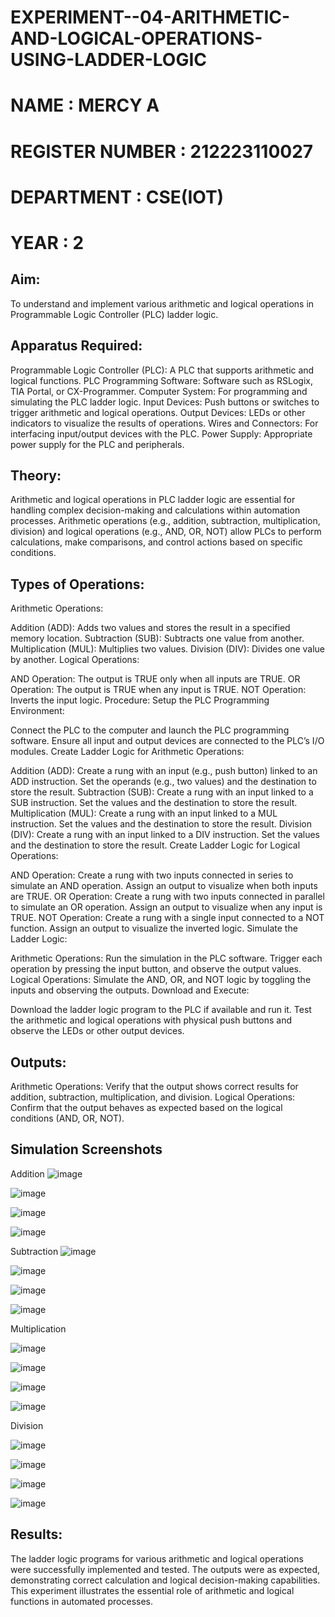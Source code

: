 # EXPERIMENT--04-ARITHMETIC-AND-LOGICAL-OPERATIONS-USING-LADDER-LOGIC
#  NAME : MERCY A
# REGISTER NUMBER : 212223110027
# DEPARTMENT : CSE(IOT)
# YEAR : 2
## Aim:
To understand and implement various arithmetic and logical operations in Programmable Logic Controller (PLC) ladder logic.

## Apparatus Required:
Programmable Logic Controller (PLC): A PLC that supports arithmetic and logical functions.
PLC Programming Software: Software such as RSLogix, TIA Portal, or CX-Programmer.
Computer System: For programming and simulating the PLC ladder logic.
Input Devices: Push buttons or switches to trigger arithmetic and logical operations.
Output Devices: LEDs or other indicators to visualize the results of operations.
Wires and Connectors: For interfacing input/output devices with the PLC.
Power Supply: Appropriate power supply for the PLC and peripherals.
## Theory:
Arithmetic and logical operations in PLC ladder logic are essential for handling complex decision-making and calculations within automation processes. Arithmetic operations (e.g., addition, subtraction, multiplication, division) and logical operations (e.g., AND, OR, NOT) allow PLCs to perform calculations, make comparisons, and control actions based on specific conditions.

## Types of Operations:
Arithmetic Operations:

Addition (ADD): Adds two values and stores the result in a specified memory location.
Subtraction (SUB): Subtracts one value from another.
Multiplication (MUL): Multiplies two values.
Division (DIV): Divides one value by another.
Logical Operations:

AND Operation: The output is TRUE only when all inputs are TRUE.
OR Operation: The output is TRUE when any input is TRUE.
NOT Operation: Inverts the input logic.
Procedure:
Setup the PLC Programming Environment:

Connect the PLC to the computer and launch the PLC programming software.
Ensure all input and output devices are connected to the PLC’s I/O modules.
Create Ladder Logic for Arithmetic Operations:

Addition (ADD):
Create a rung with an input (e.g., push button) linked to an ADD instruction.
Set the operands (e.g., two values) and the destination to store the result.
Subtraction (SUB):
Create a rung with an input linked to a SUB instruction.
Set the values and the destination to store the result.
Multiplication (MUL):
Create a rung with an input linked to a MUL instruction.
Set the values and the destination to store the result.
Division (DIV):
Create a rung with an input linked to a DIV instruction.
Set the values and the destination to store the result.
Create Ladder Logic for Logical Operations:

AND Operation:
Create a rung with two inputs connected in series to simulate an AND operation.
Assign an output to visualize when both inputs are TRUE.
OR Operation:
Create a rung with two inputs connected in parallel to simulate an OR operation.
Assign an output to visualize when any input is TRUE.
NOT Operation:
Create a rung with a single input connected to a NOT function.
Assign an output to visualize the inverted logic.
Simulate the Ladder Logic:

Arithmetic Operations:
Run the simulation in the PLC software. Trigger each operation by pressing the input button, and observe the output values.
Logical Operations:
Simulate the AND, OR, and NOT logic by toggling the inputs and observing the outputs.
Download and Execute:

Download the ladder logic program to the PLC if available and run it.
Test the arithmetic and logical operations with physical push buttons and observe the LEDs or other output devices.


## Outputs:
Arithmetic Operations: Verify that the output shows correct results for addition, subtraction, multiplication, and division.
Logical Operations: Confirm that the output behaves as expected based on the logical conditions (AND, OR, NOT).
##  Simulation Screenshots
Addition
![image](https://github.com/user-attachments/assets/391eaa1c-a848-4452-ac63-11702e1bb4ef)

![image](https://github.com/user-attachments/assets/f6e02952-f721-4798-851f-44f8bd59ae54)

![image](https://github.com/user-attachments/assets/b9ba6c07-a516-49b7-a163-4e4e865a1822)

![image](https://github.com/user-attachments/assets/53ee48b4-cfb4-4c1d-aeb1-80dc95c97b63)

Subtraction
![image](https://github.com/user-attachments/assets/81384209-473c-44db-b6a2-1fb8b2ec8f97)

![image](https://github.com/user-attachments/assets/452cadad-0775-4c2f-9cb1-6f863f6ae2da)

![image](https://github.com/user-attachments/assets/1813fe6b-8910-4fea-a4d9-3f5b711865d6)

![image](https://github.com/user-attachments/assets/89bffed5-db27-4e71-9edc-d71fc0ebdc2b)

Multiplication

![image](https://github.com/user-attachments/assets/41150e66-8b15-489e-a608-36ed82e7aa70)

![image](https://github.com/user-attachments/assets/57eabb16-8924-4086-a667-c253845e17c2)

![image](https://github.com/user-attachments/assets/d9232019-c19a-44d9-90d6-3d7b1f06885a)

![image](https://github.com/user-attachments/assets/08063718-f2ba-4a3b-b287-a1fa9ff1814a)

Division 

![image](https://github.com/user-attachments/assets/9e4b00ab-bdcd-4de3-b6f9-fbb7751b51ef)

![image](https://github.com/user-attachments/assets/a5caa770-f98c-41a8-83f5-231b299560d7)

![image](https://github.com/user-attachments/assets/3cd9d0c4-a418-405c-811d-6472801584ce)

![image](https://github.com/user-attachments/assets/89c482c8-b86a-40b9-b7f3-a51f794285b7)

## Results:
The ladder logic programs for various arithmetic and logical operations were successfully implemented and tested. The outputs were as expected, demonstrating correct calculation and logical decision-making capabilities. This experiment illustrates the essential role of arithmetic and logical functions in automated processes.
